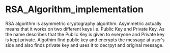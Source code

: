 # RSA_Algorithm_implementation
RSA algorithm is asymmetric cryptography algorithm. Asymmetric actually means that it works on two different keys i.e. Public Key and Private Key. As the name describes that the Public Key is given to everyone and Private key is kept private.
Algothim find public key and encrypts the message at user's side and also finds private key and uses it to decrpyt and original message.
